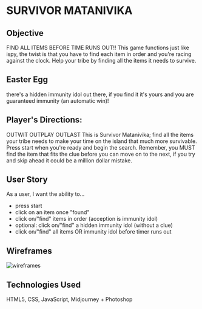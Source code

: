 # SURVIVOR MATANIVIKA

## Objective
FIND ALL ITEMS BEFORE TIME RUNS OUT!!
This game functions just like ispy, the twist is that you have to find each item in order and you're racing against the clock. Help your tribe by finding all the items it needs to survive.

## Easter Egg
there's a hidden immunity idol out there, if you find it it's yours and you are guaranteed immunity (an automatic win)!

## Player's Directions: 
OUTWIT OUTPLAY OUTLAST
This is Survivor Matanivika; find all the items your tribe needs to make your time on the island that much more survivable. Press start when you're ready and begin the search. Remember, you MUST find the item that fits the clue before you can move on to the next, if you try and skip ahead it could be a million dollar mistake.

## User Story
As a user, I want the ability to...
- press start
- click on an item once "found"
- click on/"find" items in order (acception is immunity idol)
- optional: click on/"find" a hidden immunity idol (without a clue)
- click on/"find" all items OR immunity idol before timer runs out

## Wireframes
![wireframes](assets/image.png)

## Technologies Used
HTML5, CSS, JavaScript, Midjourney + Photoshop

